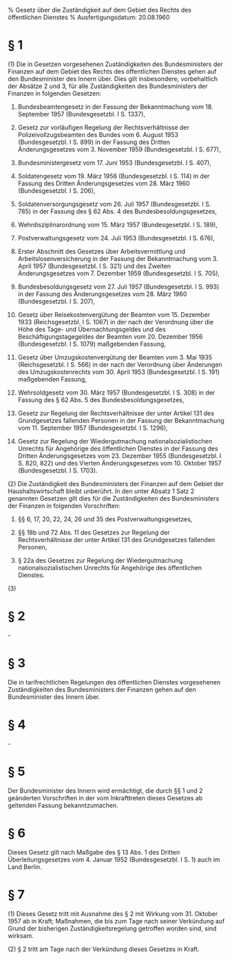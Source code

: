 % Gesetz über die Zuständigkeit auf dem Gebiet des Rechts des öffentlichen Dienstes
% Ausfertigungsdatum: 20.08.1960
 
# § 1

(1) Die in Gesetzen vorgesehenen Zuständigkeiten des Bundesministers der Finanzen auf dem Gebiet des Rechts des öffentlichen Dienstes gehen auf den Bundesminister des Innern über. Dies gilt insbesondere, vorbehaltlich der Absätze 2 und 3, für alle Zuständigkeiten des Bundesministers der Finanzen in folgenden Gesetzen:

1. Bundesbeamtengesetz in der Fassung der Bekanntmachung vom 18. September 1957 (Bundesgesetzbl. I S. 1337),

2. Gesetz zur vorläufigen Regelung der Rechtsverhältnisse der Polizeivollzugsbeamten des Bundes vom 6. August 1953 (Bundesgesetzbl. I S. 899) in der Fassung des Dritten Änderungsgesetzes vom 3. November 1959 (Bundesgesetzbl. I S. 677),

3. Bundesministergesetz vom 17. Juni 1953 (Bundesgesetzbl. I S. 407),

4. Soldatengesetz vom 19. März 1956 (Bundesgesetzbl. I S. 114) in der Fassung des Dritten Änderungsgesetzes vom 28. März 1960 (Bundesgesetzbl. I S. 206),

5. Soldatenversorgungsgesetz vom 26. Juli 1957 (Bundesgesetzbl. I S. 785) in der Fassung des § 62 Abs. 4 des Bundesbesoldungsgesetzes,

6. Wehrdisziplinarordnung vom 15. März 1957 (Bundesgesetzbl. I S. 189),

7. Postverwaltungsgesetz vom 24. Juli 1953 (Bundesgesetzbl. I S. 676),

8. Erster Abschnitt des Gesetzes über Arbeitsvermittlung und Arbeitslosenversicherung in der Fassung der Bekanntmachung vom 3. April 1957 (Bundesgesetzbl. I S. 321) und des Zweiten Änderungsgesetzes vom 7. Dezember 1959 (Bundesgesetzbl. I S. 705),

9. Bundesbesoldungsgesetz vom 27. Juli 1957 (Bundesgesetzbl. I S. 993) in der Fassung des Änderungsgesetzes vom 28. März 1960 (Bundesgesetzbl. I S. 207),

10. Gesetz über Reisekostenvergütung der Beamten vom 15. Dezember 1933 (Reichsgesetzbl. I S. 1067) in der nach der Verordnung über die Höhe des Tage- und Übernachtungsgeldes und des Beschäftigungstagegeldes der Beamten vom 20. Dezember 1956 (Bundesgesetzbl. I S. 1079) maßgebenden Fassung,

11. Gesetz über Umzugskostenvergütung der Beamten vom 3. Mai 1935 (Reichsgesetzbl. I S. 566) in der nach der Verordnung über Änderungen des Umzugskostenrechts vom 30. April 1953 (Bundesgesetzbl. I S. 191) maßgebenden Fassung,

12. Wehrsoldgesetz vom 30. März 1957 (Bundesgesetzbl. I S. 308) in der Fassung des § 62 Abs. 5 des Bundesbesoldungsgesetzes,

13. Gesetz zur Regelung der Rechtsverhältnisse der unter Artikel 131 des Grundgesetzes fallenden Personen in der Fassung der Bekanntmachung vom 11. September 1957 (Bundesgesetzbl. I S. 1296),

14. Gesetz zur Regelung der Wiedergutmachung nationalsozialistischen Unrechts für Angehörige des öffentlichen Dienstes in der Fassung des Dritten Änderungsgesetzes vom 23. Dezember 1955 (Bundesgesetzbl. I S. 820, 822) und des Vierten Änderungsgesetzes vom 10. Oktober 1957 (Bundesgesetzbl. I S. 1703).

(2) Die Zuständigkeit des Bundesministers der Finanzen auf dem Gebiet der Haushaltswirtschaft bleibt unberührt. In den unter Absatz 1 Satz 2 genannten Gesetzen gilt dies für die Zuständigkeiten des Bundesministers der Finanzen in folgenden Vorschriften:

1. §§ 6, 17, 20, 22, 24, 26 und 35 des Postverwaltungsgesetzes,

2. §§ 18b und 72 Abs. 11 des Gesetzes zur Regelung der Rechtsverhältnisse der unter Artikel 131 des Grundgesetzes fallenden Personen,

3. § 22a des Gesetzes zur Regelung der Wiedergutmachung nationalsozialistischen Unrechts für Angehörige des öffentlichen Dienstes.

(3)

# § 2

\-

# § 3

Die in tarifrechtlichen Regelungen des öffentlichen Dienstes vorgesehenen Zuständigkeiten des Bundesministers der Finanzen gehen auf den Bundesminister des Innern über.

# § 4

\-

# § 5

Der Bundesminister des Innern wird ermächtigt, die durch §§ 1 und 2 geänderten Vorschriften in der vom Inkrafttreten dieses Gesetzes ab geltenden Fassung bekanntzumachen.

# § 6

Dieses Gesetz gilt nach Maßgabe des § 13 Abs. 1 des Dritten Überleitungsgesetzes vom 4. Januar 1952 (Bundesgesetzbl. I S. 1) auch im Land Berlin.

# § 7

(1) Dieses Gesetz tritt mit Ausnahme des § 2 mit Wirkung vom 31. Oktober 1957 ab in Kraft; Maßnahmen, die bis zum Tage nach seiner Verkündung auf Grund der bisherigen Zuständigkeitsregelung getroffen worden sind, sind wirksam.

(2) § 2 tritt am Tage nach der Verkündung dieses Gesetzes in Kraft.
